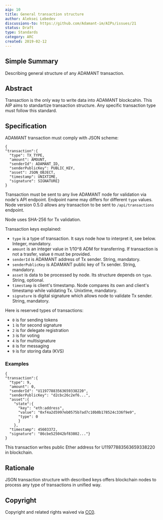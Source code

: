 ```yaml
---
aip: 10
title: General transaction structure
author: Aleksei Lebedev
discussions-to: https://github.com/Adamant-im/AIPs/issues/21
status: Draft
type: Standards
category: ARC
created: 2019-02-12
---
```


## Simple Summary
Describing general structure of any ADAMANT transaction.

## Abstract
<!--A short (~200 word) description of the technical issue being addressed.-->

Transaction is the only way to write data into ADAMANT blockcahin. This AIP aims to standartize transaction structure. Any specific transaction type must follow this standard.

## Specification
<!--The technical specification should describe the syntax and semantics of any new feature. The specification should be detailed enough to allow competing, interoperable implementations for different platforms.-->

ADAMANT transaction must comply with JSON scheme:
```
{
"transaction":{
  "type": TX_TYPE,
  "amount": AMOUNT,
  "senderId": ADAMANT_ID,
  "senderPublicKey": PUBLIC_KEY,
  "asset": JSON_OBJECT,
  "timestamp": UNIXTIME,
  "signature": SIGNATURE}
}

```

Transaction must be sent to any live ADAMANT node for validation via node's API endpoint. Endpoint name may differs for different `type` values. Node version 0.5.0 allows any transaction to be sent to `/api/transactions` endpoint.

Node uses SHA-256 for Tx validation.

Transaction keys explained:
- `type` is a type of transaction. It says node how to interpret it, see below. Integer, mandatory.
- `amount` is an integer value in 1/10^8 ADM for transferring. If transaction is not a trasfer, value `0` must be provided.
- `senderId` is ADAMANT address of Tx sender. String, mandatory.
- `senderPublicKey` is ADAMANT public key of Tx sender. String, mandatory.
- `asset` is data to be processed by node. Its structure depends on `type`. String, optional.
- `timestamp` is client's timestamp. Node compares its own and client's timestamp while validating Tx. Unixtime, mandatory.
- `signature` is digital signature which allows node to validate Tx sender. String, mandatory.

Here is reserved types of transactions:
- `0` is for sending tokens
- `1` is for second signature
- `2` is for delegate registration
- `3` is for voting 
- `4` is for multisignature
- `8` is for messaging
- `9` is for storing data (KVS)

### Examples

```
{
"transaction":{
  "type": 9,
  "amount": 0,
  "senderId": "U11977883563659338220",
  "senderPublicKey": "d2cbc26c2ef6...",
  "asset":{
    "state":{
      "key": "eth:address",
      "value": "0xf4a2d5997eb0575b7ad7c10b0b178524c336f9e9",
      "type": 0
      }
    },
  "timestamp": 45603372,
  "signature": "86cbe525042bf83802..."}
}

```

This transaction writes public Ether address for U11977883563659338220 in blockchain.

## Rationale

JSON transaction structure with described keys offers blockchain nodes to process any type of transactions in unified way.

## Copyright
Copyright and related rights waived via [CC0](https://creativecommons.org/publicdomain/zero/1.0/).
